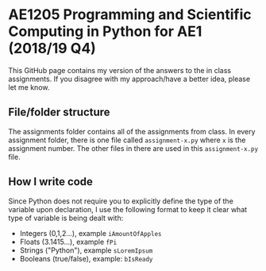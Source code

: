 # AE1205 Programming and Scientific Computing in Python for AE1 (2018/19 Q4)

This GitHub page contains my version of the answers to the in class assignments. If you disagree with my approach/have a better idea, please let me know.

## File/folder structure

The assignments folder contains all of the assignments from class. In every assignment folder, there is one file called `assignment-x.py` where `x` is the assignment number. The other files in there are used in this `assignment-x.py` file.

## How I write code

Since Python does not require you to explicitly define the type of the variable upon declaration, I use the following format to keep it clear what type of variable is being dealt with:

* Integers (0,1,2...), example `iAmountOfApples`
* Floats (3.1415...), example `fPi`
* Strings ("Python"), example `sLoremIpsum`
* Booleans (true/false), example: `bIsReady`